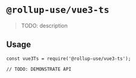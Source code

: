 # `@rollup-use/vue3-ts`

> TODO: description

## Usage

```
const vue3Ts = require('@rollup-use/vue3-ts');

// TODO: DEMONSTRATE API
```
